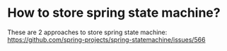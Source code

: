 # How to store spring state machine?

These are 2 approaches to store spring state machine:
https://github.com/spring-projects/spring-statemachine/issues/566
